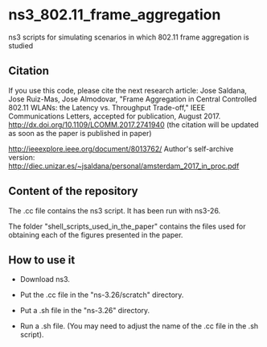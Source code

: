 # ns3_802.11_frame_aggregation
ns3 scripts for simulating scenarios in which 802.11 frame aggregation is studied

## Citation
If you use this code, please cite the next research article:
Jose Saldana, Jose Ruiz-Mas, Jose Almodovar, "Frame Aggregation in Central Controlled
802.11 WLANs: the Latency vs. Throughput Trade-off," IEEE Communications Letters,
accepted for publication, August 2017.
http://dx.doi.org/10.1109/LCOMM.2017.2741940
(the citation will be updated as soon as the paper is published in paper)

http://ieeexplore.ieee.org/document/8013762/
Author's self-archive version: http://diec.unizar.es/~jsaldana/personal/amsterdam_2017_in_proc.pdf


## Content of the repository

The .cc file contains the ns3 script. It has been run with ns3-26.

The folder "shell_scripts_used_in_the_paper" contains the files used for obtaining each of
the figures presented in the paper.


## How to use it

- Download ns3.

- Put the .cc file in the "ns-3.26/scratch" directory.

- Put a .sh file in the "ns-3.26" directory.

- Run a .sh file. (You may need to adjust the name of the .cc file in the .sh script).